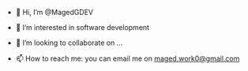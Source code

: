 - 👋 Hi, I’m @MagedGDEV
- 👀 I’m interested in software development
 
- 💞️ I’m looking to collaborate on ...
- 📫 How to reach me: you can email me on maged.work0@gmail.com

<!---
MagedGDEV/MagedGDEV is a ✨ special ✨ repository because its `README.md` (this file) appears on your GitHub profile.
You can click the Preview link to take a look at your changes.
--->
